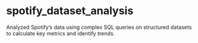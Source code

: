 # spotify_dataset_analysis
Analyzed Spotify’s data using complex SQL queries
on structured datasets to calculate key metrics and
identify trends. 
